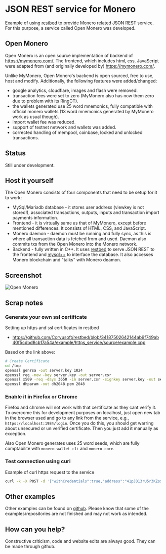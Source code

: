 # JSON REST service for Monero

Example of using [restbed](https://github.com/Corvusoft/restbed/) to
 provide Monero related JSON REST service. For this purpose, 
 a service called Open Monero was developed.

##  Open Monero 

Open Monero is an open source implementation of backend of
https://mymonero.com/. The frontend, which includes html, css, JavaScript were adapted
from (and originally developed by) https://mymonero.com/. 

Unlike MyMonero, Open Monero's backend is open sourced, free
to use, host and modify. Additionally, the following features were added/changed:

 - google analytics, cloudflare, images and flash were removed.
 - transaction fees were set to zero (MyMonero also has now them zero due to problem with its RingCT).
 - the wallets generated use 25 word mnemonics, fully compatible with official monero wallets
(13 word mnemonics generated by MyMonero work as usual though).
 - import wallet fee was reduced.
 - support of testnet network and wallets was added.
 - corrected handling of mempool, coinbase, locked and unlocked transactions.
   
##  Status

Still under development.

## Host it yourself

The Open Monero consists of four components that need to be setup for it to work:

 - MySql/Mariadb database - it stores user address (viewkey is not stored!), 
 associated transactions, outputs, inputs and transaction import payments information.
 - Frontend - it is virtually same as that of MyMonero, except before mentioned differences.
  It consists of HTML, CSS, and JavaScript.
 - Monero daemon - daemon must be running and fully sync, as this is 
 where all transaction data is fetched from and used. Daemon also commits txs 
 from the Open Monero into the Monero network.
 - Backend - fully written in C++. It uses [restbed](https://github.com/Corvusoft/restbed/) to serve JSON REST to the frontend 
 and [mysql++](http://www.tangentsoft.net/mysql++/) to interface the database. It also accesses Monero blockchain and "talks"
 with Monero deamon.
 

## Screenshot

![Open Monero](https://raw.githubusercontent.com/moneroexamples/restbed-xmr/master/screenshot/screen1.png)

## Scrap notes

### Generate your own ssl certificate 
 
Setting up https and ssl certificates in restbed
 - https://github.com/Corvusoft/restbed/blob/34187502642144ab9f749ab40f5cdbd8cb17a54a/example/https_service/source/example.cpp

Based on the link above:
 
```bash
# Create Certificate
cd /tmp
openssl genrsa -out server.key 1024
openssl req -new -key server.key -out server.csr
openssl x509 -req -days 3650 -in server.csr -signkey server.key -out server.crt
openssl dhparam -out dh2048.pem 2048
```

### Enable it in Firefox or Chrome

Firefox and chrome will not work with that certificate as they cant verify it. 
To overcome this for development purposes on localhost, just open new tab in the browser used
and go to any link from the service, e.g., `https://localhost:1984/login`. Once you do this,
you should get warring about unsecured or un verified certificate. Then you just add it manually
as exception.

Also Open Monero generates uses 25 word seeds, which are fully comptabilite with `monero-wallet-cli`
and `monero-core`.
 
### Test connection using curl

Example of curl https request to the service

```bash
curl -k -X POST -d '{"withCredentials":true,"address":"41pJD13rU5r3KZsxzS65tL9zLMpZZCer8aWSi7wj8Xm99BAgXthcj2wgazxdTX9auFAmp3czfJUGH2S3UJfLwDWXUxc3ooC","view_key":"06d1f0f0fd766c75b52b9c597592d06f4bca5cd6dcd3e9bf1859bc78d0d5f80e","create_account":true}' https://localhost:1984/login
```

## Other examples

Other examples can be found on  [github](https://github.com/moneroexamples?tab=repositories).
Please know that some of the examples/repositories are not
finished and may not work as intended.

## How can you help?

Constructive criticism, code and website edits are always good. They can be made through github.
